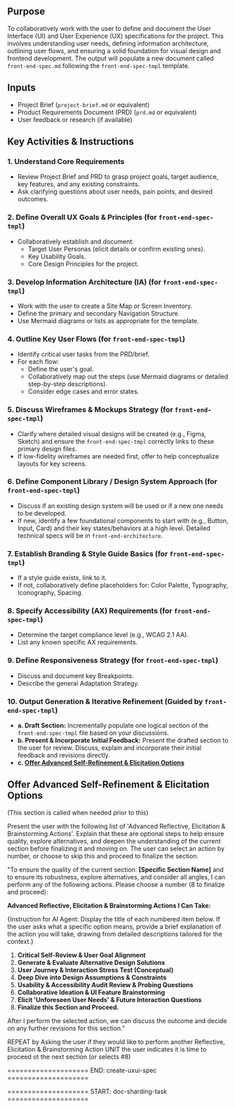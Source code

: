 ## Purpose

To collaboratively work with the user to define and document the User Interface (UI) and User Experience (UX) specifications for the project. This involves understanding user needs, defining information architecture, outlining user flows, and ensuring a solid foundation for visual design and frontend development. The output will populate a new document called `front-end-spec.md` following the `front-end-spec-tmpl` template.

## Inputs

- Project Brief (`project-brief.md` or equivalent)
- Product Requirements Document (PRD) (`prd.md` or equivalent)
- User feedback or research (if available)

## Key Activities & Instructions

### 1. Understand Core Requirements

- Review Project Brief and PRD to grasp project goals, target audience, key features, and any existing constraints.
- Ask clarifying questions about user needs, pain points, and desired outcomes.

### 2. Define Overall UX Goals & Principles (for `front-end-spec-tmpl`)

- Collaboratively establish and document:
  - Target User Personas (elicit details or confirm existing ones).
  - Key Usability Goals.
  - Core Design Principles for the project.

### 3. Develop Information Architecture (IA) (for `front-end-spec-tmpl`)

- Work with the user to create a Site Map or Screen Inventory.
- Define the primary and secondary Navigation Structure.
- Use Mermaid diagrams or lists as appropriate for the template.

### 4. Outline Key User Flows (for `front-end-spec-tmpl`)

- Identify critical user tasks from the PRD/brief.
- For each flow:
  - Define the user's goal.
  - Collaboratively map out the steps (use Mermaid diagrams or detailed step-by-step descriptions).
  - Consider edge cases and error states.

### 5. Discuss Wireframes & Mockups Strategy (for `front-end-spec-tmpl`)

- Clarify where detailed visual designs will be created (e.g., Figma, Sketch) and ensure the `front-end-spec-tmpl` correctly links to these primary design files.
- If low-fidelity wireframes are needed first, offer to help conceptualize layouts for key screens.

### 6. Define Component Library / Design System Approach (for `front-end-spec-tmpl`)

- Discuss if an existing design system will be used or if a new one needs to be developed.
- If new, identify a few foundational components to start with (e.g., Button, Input, Card) and their key states/behaviors at a high level. Detailed technical specs will be in `front-end-architecture`.

### 7. Establish Branding & Style Guide Basics (for `front-end-spec-tmpl`)

- If a style guide exists, link to it.
- If not, collaboratively define placeholders for: Color Palette, Typography, Iconography, Spacing.

### 8. Specify Accessibility (AX) Requirements (for `front-end-spec-tmpl`)

- Determine the target compliance level (e.g., WCAG 2.1 AA).
- List any known specific AX requirements.

### 9. Define Responsiveness Strategy (for `front-end-spec-tmpl`)

- Discuss and document key Breakpoints.
- Describe the general Adaptation Strategy.

### 10. Output Generation & Iterative Refinement (Guided by `front-end-spec-tmpl`)

- **a. Draft Section:** Incrementally populate one logical section of the `front-end-spec-tmpl` file based on your discussions.
- **b. Present & Incorporate Initial Feedback:** Present the drafted section to the user for review. Discuss, explain and incorporate their initial feedback and revisions directly.
- **c. [Offer Advanced Self-Refinement & Elicitation Options](#offer-advanced-self-refinement--elicitation-options)**

## Offer Advanced Self-Refinement & Elicitation Options

(This section is called when needed prior to this)

Present the user with the following list of 'Advanced Reflective, Elicitation & Brainstorming Actions'. Explain that these are optional steps to help ensure quality, explore alternatives, and deepen the understanding of the current section before finalizing it and moving on. The user can select an action by number, or choose to skip this and proceed to finalize the section.

"To ensure the quality of the current section: **[Specific Section Name]** and to ensure its robustness, explore alternatives, and consider all angles, I can perform any of the following actions. Please choose a number (8 to finalize and proceed):

**Advanced Reflective, Elicitation & Brainstorming Actions I Can Take:**

{Instruction for AI Agent: Display the title of each numbered item below. If the user asks what a specific option means, provide a brief explanation of the action you will take, drawing from detailed descriptions tailored for the context.}

1.  **Critical Self-Review & User Goal Alignment**
2.  **Generate & Evaluate Alternative Design Solutions**
3.  **User Journey & Interaction Stress Test (Conceptual)**
4.  **Deep Dive into Design Assumptions & Constraints**
5.  **Usability & Accessibility Audit Review & Probing Questions**
6.  **Collaborative Ideation & UI Feature Brainstorming**
7.  **Elicit 'Unforeseen User Needs' & Future Interaction Questions**
8.  **Finalize this Section and Proceed.**

After I perform the selected action, we can discuss the outcome and decide on any further revisions for this section."

REPEAT by Asking the user if they would like to perform another Reflective, Elicitation & Brainstorming Action UNIT the user indicates it is time to proceed ot the next section (or selects #8)

==================== END: create-uxui-spec ====================


==================== START: doc-sharding-task ====================